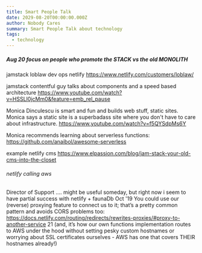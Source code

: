 ```yaml
---
title: Smart People Talk
date: 2029-08-20T00:00:00.000Z
author: Nobody Cares
summary: Smart People Talk about technology
tags:
  - technology
---
```



##### Aug 20 focus on people who promote the STACK vs the old MONOLITH

jamstack loblaw dev ops netlify
https://www.netlify.com/customers/loblaw/

jamstack contentful guy talks about components and a speed based architecture
https://www.youtube.com/watch?v=HSSLI0jcMm0&feature=emb_rel_pause

Monica Dinculescu is smart and fun and builds web stuff, static sites.
Monica says a static site is a superbadass site where you don't have to care about infrastructure.
https://www.youtube.com/watch?v=f5QYSdpMs6Y

Monica recommends learning about serverless functions:
https://github.com/anaibol/awesome-serverless

example netlify cms
https://www.elpassion.com/blog/jam-stack-your-old-cms-into-the-closet


###### netlify calling aws
Director of Support .... might be useful someday, but right now i seem to have partial success with netlify + faunaDb
Oct '19
You could use our (reverse) proxying feature to connect us to it; that’s a pretty common pattern and avoids CORS problems too:
https://docs.netlify.com/routing/redirects/rewrites-proxies/#proxy-to-another-service 21
(and, it’s how our own functions implementation routes to AWS under the hood without setting pesky custom hostnames or worrying about SSL certificates ourselves - AWS has one that covers THEIR hostnames already!)
